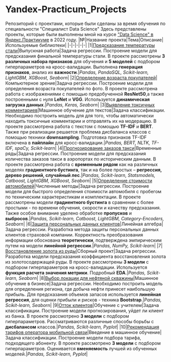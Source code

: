 # Yandex-Practicum_Projects
Репозиторий с проектами, которые были сделаны за время обучения по специальности "Специалист Data Science"
Здесь представлены проекты, которые были выполнены мной на курсе ["Data Science" в Яндекс.Практикуме](https://practicum.yandex.ru/data-scientist/) в 2022 году.
|№|Название проекта|Тема|Описание|Используемые библиотеки|
|-|-|-|-|-|
|1|[Предсказание температуры стали](https://github.com/livinginmay/yandex_practicum_data_science/tree/main/steel_temperature)|Выпускная работа|Задача регрессии. Построение модели для предсказания финальной температуры стали. В проекте рассмотрены **3 различных набора признаков** для обучения и **5 моделей** с подбором гиперпараметров на кросс-валидации. Выполнена **генерация признаков**, анализ их **важности**.|*Pandas, PandaSQL, Scikit-learn, LightGBM, XGBoost, Seaborn*|
|2|[Определение возраста покупателей](https://github.com/livinginmay/yandex_practicum_data_science/tree/main/customers_age)|Компьютерное зрение|Задача регрессии. Построение модели для определения возраста покупателей по фото. В проекте рассмотрена работа с изображениями с помощью предобученной **ResNet50**,а также построенными с нуля **LeNet** и **VGG**. Используется **динамическая загрузка данных**.|*Pandas, Keras, Seaborn*|
|3|[Выявление токсичных комментариев](https://github.com/livinginmay/yandex_practicum_data_science/tree/main/toxic_comments)|Машинное обучение для текстов|Задача классификации. Необходимо построить модель для для того, чтобы автоматически находить токсичные комментарии и отправлять их на модерацию. В проекте рассмотрена работа с текстом с помощью **TF-IDF** и **BERT**. Также при реализации решается проблема дисбаланса классов с помощью техники **downsampling**.  Подготовка признаков TF-IDF включена в **пайплайн** для кросс-валидации.|*Pandas, BERT, NLTK, TF-IDF, spaCy, Scikit-learn*|
|4|[Прогнозирование заказов такси](https://github.com/livinginmay/yandex_practicum_data_science/tree/main/taxi_orders)|Временные ряды|Задача регрессии. Построение модели для предсказания количества заказов такси в аэропортах по историческим данным. В проекте рассмотрена работа с **временным рядом** как на различных моделях **градиентного бустинга**, так и на более простых – **регрессия, дерево решений, случайный лес**.|*Pandas, Scikit-learn, Statsmodels, Catboost, LightGBM, XGBoost, Seaborn*|
|5|[Определение стоимости автомобилей](https://github.com/livinginmay/yandex_practicum_data_science/tree/main/car_prices)|Численные методы|Задача регрессии. Построение модели для быстрого определения стоимости автомобиля с пробегом по техническим характеристикам и комплектации. В проекте рассмотрены модели **градиентного бустинга** в сравнении с более простыми - по времени обучения, скорости и качеству предсказания. Также особое внимание уделено обработке **пропусков** и **выбросов**.|*Pandas, Scikit-learn, Catboost, LightGBM, Category-Encoders, Seaborn*|
|6|[Защита персональных данных клиентов](https://github.com/livinginmay/yandex_practicum_data_science/tree/main/personal_data)|Линейная алгебра|Задача регрессии. Разработка метода защиты персональных данных клиентов страховой компании. Корректность преобразования информации обоснована **теоретически**, подтверждена эмпирическим путем на модели **линейной регрессии**.|*Pandas, NumPy, Scikit-learn*|
|7|[Восстановление золота из руды](https://github.com/livinginmay/yandex_practicum_data_science/tree/main/gold_recovery)|Сборный проект|Задача регрессии. Разработка модели предсказания коэффициента восстановления золота из золотосодержащей руды. В проекте рассмотрены **3 модели** с подбором гиперпараметров на кросс-валидации. Используется **функция расчета значения метрики**. Подробный **EDA**.|*Pandas, Scikit-learn, Seaborn*|
|8|[Выбор локации для нефтяной скважины](https://github.com/livinginmay/yandex_practicum_data_science/tree/main/well_location)|Машинное обучение в бизнесе|Задача регрессии. Необходимо построить модель для определения региона, где добыча нефти принесет наибольшую прибыль. Для предсказания объемов запасов используется **линейная регрессия**, для оценки прибыли и рисков - техника **Bootstrap**.|*Pandas, Scikit-learn, Seaborn*|
|9|[Отток клиентов](https://github.com/livinginmay/yandex_practicum_data_science/tree/main/customer_churn)|Обучение с учителем|Задача классификации. Построение модели прогнозирования, уйдет ли клиент из банка. В проекте рассмотрено **3 модели** с подбором гиперпараметров. Рассматриваются различные способы борьбы с **дисбалансом** классов.|*Pandas, Scikit-learn, Pyplot*|
|10|[Рекомендация тарифов оператора мобильной связи](https://github.com/livinginmay/yandex_practicum_data_science/tree/main/mobile_tariff)|Введение в машинное обучение|Задача классификации. Построение модели подбора тарифа, подходящего абоненту. В проекте рассмотрено **3 модели** с подбором гиперпараметров. Оценивается **вменяемость** лучшей из обученных моделей.|*Pandas, Scikit-learn, Pyplot*|
